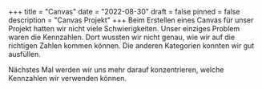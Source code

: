 +++
title = "Canvas"
date = "2022-08-30"
draft = false
pinned = false
description = "Canvas Projekt"
+++
Beim Erstellen eines Canvas für unser Projekt hatten wir nicht viele Schwierigkeiten. Unser einziges Problem waren die Kennzahlen. Dort wussten wir nicht genau, wie wir auf die richtigen Zahlen kommen können. Die anderen Kategorien konnten wir gut ausfüllen.

Nächstes Mal werden wir uns mehr darauf konzentrieren, welche Kennzahlen wir verwenden können.